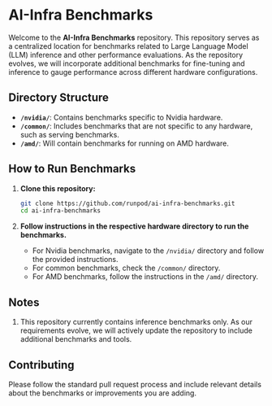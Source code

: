# AI-Infra Benchmarks

Welcome to the **AI-Infra Benchmarks** repository. This repository serves as a centralized location for benchmarks related to Large Language Model (LLM) inference and other performance evaluations. As the repository evolves, we will incorporate additional benchmarks for fine-tuning and inference to gauge performance across different hardware configurations.

## Directory Structure

- **`/nvidia/`**: Contains benchmarks specific to Nvidia hardware.
- **`/common/`**: Includes benchmarks that are not specific to any hardware, such as serving benchmarks.
- **`/amd/`**: Will contain benchmarks for running on AMD hardware.

## How to Run Benchmarks

1. **Clone this repository:**

   ```bash
   git clone https://github.com/runpod/ai-infra-benchmarks.git
   cd ai-infra-benchmarks


2. **Follow instructions in the respective hardware directory to run the benchmarks.**

   - For Nvidia benchmarks, navigate to the `/nvidia/` directory and follow the provided instructions.
   - For common benchmarks, check the `/common/` directory.
   - For AMD benchmarks, follow the instructions in the `/amd/` directory.

## Notes

1. This repository currently contains inference benchmarks only. As our requirements evolve, we will actively update the repository to include additional benchmarks and tools.

## Contributing
Please follow the standard pull request process and include relevant details about the benchmarks or improvements you are adding.
